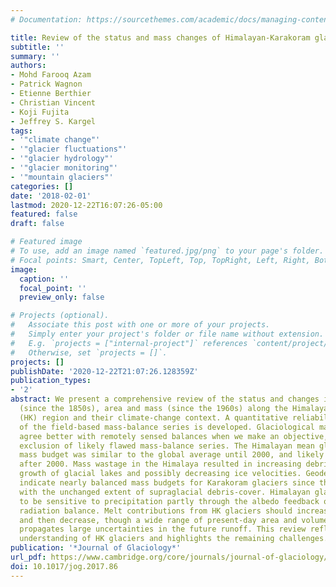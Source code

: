 ```yaml
---
# Documentation: https://sourcethemes.com/academic/docs/managing-content/

title: Review of the status and mass changes of Himalayan-Karakoram glaciers
subtitle: ''
summary: ''
authors:
- Mohd Farooq Azam
- Patrick Wagnon
- Etienne Berthier
- Christian Vincent
- Koji Fujita
- Jeffrey S. Kargel
tags:
- '"climate change"'
- '"glacier fluctuations"'
- '"glacier hydrology"'
- '"glacier monitoring"'
- '"mountain glaciers"'
categories: []
date: '2018-02-01'
lastmod: 2020-12-22T16:07:26-05:00
featured: false
draft: false

# Featured image
# To use, add an image named `featured.jpg/png` to your page's folder.
# Focal points: Smart, Center, TopLeft, Top, TopRight, Left, Right, BottomLeft, Bottom, BottomRight.
image:
  caption: ''
  focal_point: ''
  preview_only: false

# Projects (optional).
#   Associate this post with one or more of your projects.
#   Simply enter your project's folder or file name without extension.
#   E.g. `projects = ["internal-project"]` references `content/project/deep-learning/index.md`.
#   Otherwise, set `projects = []`.
projects: []
publishDate: '2020-12-22T21:07:26.128359Z'
publication_types:
- '2'
abstract: We present a comprehensive review of the status and changes in glacier length
  (since the 1850s), area and mass (since the 1960s) along the Himalayan-Karakoram
  (HK) region and their climate-change context. A quantitative reliability classification
  of the field-based mass-balance series is developed. Glaciological mass balances
  agree better with remotely sensed balances when we make an objective, systematic
  exclusion of likely flawed mass-balance series. The Himalayan mean glaciological
  mass budget was similar to the global average until 2000, and likely less negative
  after 2000. Mass wastage in the Himalaya resulted in increasing debris cover, the
  growth of glacial lakes and possibly decreasing ice velocities. Geodetic measurements
  indicate nearly balanced mass budgets for Karakoram glaciers since the 1970s, consistent
  with the unchanged extent of supraglacial debris-cover. Himalayan glaciers seem
  to be sensitive to precipitation partly through the albedo feedback on the short-wave
  radiation balance. Melt contributions from HK glaciers should increase until 2050
  and then decrease, though a wide range of present-day area and volume estimates
  propagates large uncertainties in the future runoff. This review reflects an increasing
  understanding of HK glaciers and highlights the remaining challenges.
publication: '*Journal of Glaciology*'
url_pdf: https://www.cambridge.org/core/journals/journal-of-glaciology/article/review-of-the-status-and-mass-changes-of-himalayankarakoram-glaciers/BDF72DED08FC3BC6584CD4F745EB1595
doi: 10.1017/jog.2017.86
---
```

